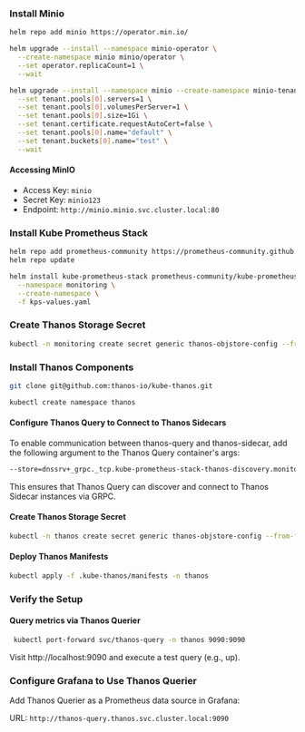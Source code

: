 ### Install Minio

```bash
helm repo add minio https://operator.min.io/
````
```bash
helm upgrade --install --namespace minio-operator \
  --create-namespace minio minio/operator \
  --set operator.replicaCount=1 \
  --wait
```


```bash
helm upgrade --install --namespace minio --create-namespace minio-tenant minio/tenant \
  --set tenant.pools[0].servers=1 \
  --set tenant.pools[0].volumesPerServer=1 \
  --set tenant.pools[0].size=1Gi \
  --set tenant.certificate.requestAutoCert=false \
  --set tenant.pools[0].name="default" \
  --set tenant.buckets[0].name="test" \
  --wait
```

#### Accessing MinIO

- Access Key: `minio`
- Secret Key: `minio123`
- Endpoint: `http://minio.minio.svc.cluster.local:80`


### Install Kube Prometheus Stack

```bash
helm repo add prometheus-community https://prometheus-community.github.io/helm-charts
helm repo update
```

```bash
helm install kube-prometheus-stack prometheus-community/kube-prometheus-stack \
  --namespace monitoring \
  --create-namespace \
  -f kps-values.yaml
```

### Create Thanos Storage Secret

```bash
kubectl -n monitoring create secret generic thanos-objstore-config --from-file=thanos-storage-config.yaml=s3.yaml
```

### Install Thanos Components

```bash
git clone git@github.com:thanos-io/kube-thanos.git
```

```bash
kubectl create namespace thanos

```

#### Configure Thanos Query to Connect to Thanos Sidecars

To enable communication between thanos-query and thanos-sidecar, add the following argument to the Thanos Query container's args:

```bash
--store=dnssrv+_grpc._tcp.kube-prometheus-stack-thanos-discovery.monitoring.svc.cluster.local:10901

```

This ensures that Thanos Query can discover and connect to Thanos Sidecar instances via GRPC.


#### Create Thanos Storage Secret

```bash
kubectl -n thanos create secret generic thanos-objstore-config --from-file=thanos-storage-config.yaml=s3.yaml
```

#### Deploy Thanos Manifests

```bash
kubectl apply -f .kube-thanos/manifests -n thanos
```

### Verify the Setup

#### Query metrics via Thanos Querier

```bash
 kubectl port-forward svc/thanos-query -n thanos 9090:9090
```
Visit http://localhost:9090 and execute a test query (e.g., up).


### Configure Grafana to Use Thanos Querier
Add Thanos Querier as a Prometheus data source in Grafana:

URL: `http://thanos-query.thanos.svc.cluster.local:9090`
